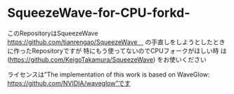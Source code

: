 # SqueezeWave-for-CPU-forkd-

このRepositoryはSqueezeWave https://github.com/tianrengao/SqueezeWave　
の手直しをしようとしたときに作ったRepositoryですが
特にもう使ってないのでCPUフォークがほしい時 は (https://github.com/KeigoTakamura/SqueezeWave) をお使いください

ライセンスは”The implementation of this work is based on WaveGlow: https://github.com/NVIDIA/waveglow”です
